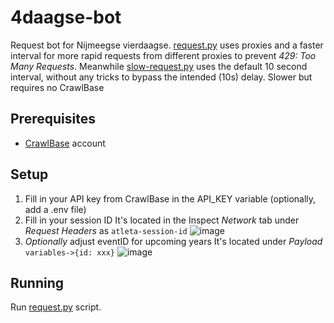 # 4daagse-bot
Request bot for Nijmeegse vierdaagse.
[request.py](https://github.com/Pepijnvdliefvoort/4daagse-bot/blob/main/request.py) uses proxies and a faster interval for more rapid requests from different proxies to prevent _429: Too Many Requests_.
Meanwhile [slow-request.py](https://github.com/Pepijnvdliefvoort/4daagse-bot/blob/main/slow-request.py) uses the default 10 second interval, without any tricks to bypass the intended (10s) delay. Slower but requires no CrawlBase

## Prerequisites
* [CrawlBase](https://crawlbase.com/) account

## Setup

1. Fill in your API key from CrawlBase in the API_KEY variable (optionally, add a .env file)
2. Fill in your session ID
It's located in the Inspect *Network* tab under *Request Headers* as `atleta-session-id`
![image](https://github.com/user-attachments/assets/2d1f5a9d-513d-4df4-a3b0-9093eae23b96)
3. *Optionally* adjust eventID for upcoming years
It's located under *Payload* `variables->{id: xxx}`
![image](https://github.com/user-attachments/assets/1b900be7-6016-4765-9023-63512e02424e)

## Running
Run [request.py](https://github.com/Pepijnvdliefvoort/4daagse-bot/blob/main/request.py) script.

